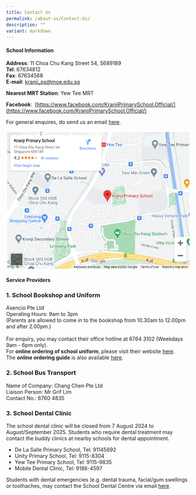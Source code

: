 ```yaml
---
title: Contact Us
permalink: /about-us/Contact-Us/
description: ""
variant: markdown
---
```

#### **School Information**

  

**Address**: 11 Choa Chu Kang Street 54, S689189<br>
**Tel**: 67634812<br>
**Fax**: 67634568<br>
**E-mail**:&nbsp;[kranji\_ps@moe.edu.sg](mailto:kranji_ps@moe.edu.sg)

  

**Nearest MRT Station**: Yew Tee MRT&nbsp;

  

**Facebook**:&nbsp;&nbsp;[https://www.facebook.com/KranjiPrimarySchool.Official/](https://www.facebook.com/KranjiPrimarySchool.Official/)

  

For general enquires, do send us an email&nbsp;[here](mailto:kranji_ps@moe.edu.sg).  

 ![](/images/About%20Us/Contact%20Us/G1.png)

  

**Service Providers**

  

### 1\. School Bookshop and Uniform

Asencio Pte Ltd <br>
Operating Hours: 9am to 3pm <br>
(Parents are allowed to come in to the bookshop from 10.30am to 12.00pm and after 2.00pm.)<br><br>
For enquiry, you may contact their office hotline at 6764 3102 (Weekdays 9am - 6pm only).
<br>
For **online ordering of school uniform**, please visit their website <a href="https://asencio.com.sg">here</a>.<br>
The **online ordering guide** is also available [here](/files/School_Uniform_Ordering_Guide.pdf).
<br>

### 2\. School Bus Transport&nbsp;

Name of Company: Chang Chen Pte Ltd<br>
Liaison Person: Mr Grif Lim<br>
Contact No.: 6760 4835&nbsp;

  

### 3\. School Dental Clinic

The school dental clinic will be closed from 7 August 2024 to August/September 2025. Students who require dental treatment may contact the buddy clinics at nearby schools for dental appointment. 

* De La Salle Primary School, Tel: 91145692
* ⁠Unity Primary School, Tel: 9115-8304
* Yew Tee Primary School, Tel: 9115-9835
* Mobile Dental Clinic, Tel: 9186-4597

Students with dental emergencies (e.g. dental trauma, facial/gum swellings or toothaches, may contact the School Dental Centre via email [here](Contact_YPS@hpb.gov.sg).